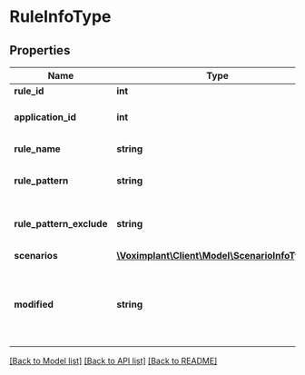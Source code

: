 # RuleInfoType

## Properties
Name | Type | Description | Notes
------------ | ------------- | ------------- | -------------
**rule_id** | **int** | The rule ID. | 
**application_id** | **int** | The application ID. | 
**rule_name** | **string** | The rule name. | 
**rule_pattern** | **string** | The rule pattern regex. | 
**rule_pattern_exclude** | **string** | The rule pattern exlude regex. | [optional] 
**scenarios** | [**\Voximplant\Client\Model\ScenarioInfoType[]**](ScenarioInfoType.md) |  | [optional] 
**modified** | **string** | The rule editing UTC date in format: YYYY-MM-DD HH:mm:SS | 

[[Back to Model list]](../README.md#documentation-for-models) [[Back to API list]](../README.md#documentation-for-api-endpoints) [[Back to README]](../README.md)


